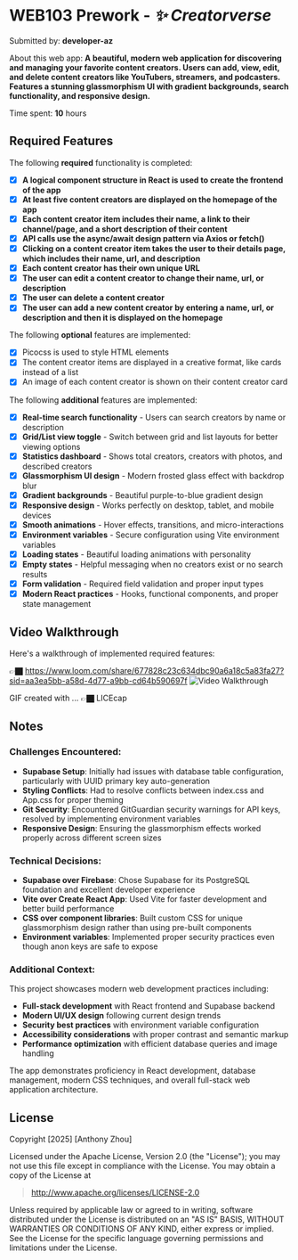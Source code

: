 # WEB103 Prework - *✨ Creatorverse*

Submitted by: **developer-az**

About this web app: **A beautiful, modern web application for discovering and managing your favorite content creators. Users can add, view, edit, and delete content creators like YouTubers, streamers, and podcasters. Features a stunning glassmorphism UI with gradient backgrounds, search functionality, and responsive design.**

Time spent: **10** hours

## Required Features

The following **required** functionality is completed:

- [x] **A logical component structure in React is used to create the frontend of the app**
- [x] **At least five content creators are displayed on the homepage of the app**
- [x] **Each content creator item includes their name, a link to their channel/page, and a short description of their content**
- [x] **API calls use the async/await design pattern via Axios or fetch()**
- [x] **Clicking on a content creator item takes the user to their details page, which includes their name, url, and description**
- [x] **Each content creator has their own unique URL**
- [x] **The user can edit a content creator to change their name, url, or description**
- [x] **The user can delete a content creator**
- [x] **The user can add a new content creator by entering a name, url, or description and then it is displayed on the homepage**

The following **optional** features are implemented:

- [x] Picocss is used to style HTML elements
- [x] The content creator items are displayed in a creative format, like cards instead of a list
- [x] An image of each content creator is shown on their content creator card

The following **additional** features are implemented:

* [x] **Real-time search functionality** - Users can search creators by name or description
* [x] **Grid/List view toggle** - Switch between grid and list layouts for better viewing options
* [x] **Statistics dashboard** - Shows total creators, creators with photos, and described creators
* [x] **Glassmorphism UI design** - Modern frosted glass effect with backdrop blur
* [x] **Gradient backgrounds** - Beautiful purple-to-blue gradient design
* [x] **Responsive design** - Works perfectly on desktop, tablet, and mobile devices
* [x] **Smooth animations** - Hover effects, transitions, and micro-interactions
* [x] **Environment variables** - Secure configuration using Vite environment variables
* [x] **Loading states** - Beautiful loading animations with personality
* [x] **Empty states** - Helpful messaging when no creators exist or no search results
* [x] **Form validation** - Required field validation and proper input types
* [x] **Modern React practices** - Hooks, functional components, and proper state management

## Video Walkthrough

Here's a walkthrough of implemented required features:

👉🏿 https://www.loom.com/share/677828c23c634dbc90a6a18c5a83fa27?sid=aa3ea5bb-a58d-4d77-a9bb-cd64b590697f
<img src='https://i.imgur.com/KG0aPhv.gif' title='Video Walkthrough' width='' alt='Video Walkthrough' />


GIF created with ... 👉🏿 LICEcap

## Notes

### Challenges Encountered:
- **Supabase Setup**: Initially had issues with database table configuration, particularly with UUID primary key auto-generation
- **Styling Conflicts**: Had to resolve conflicts between index.css and App.css for proper theming
- **Git Security**: Encountered GitGuardian security warnings for API keys, resolved by implementing environment variables
- **Responsive Design**: Ensuring the glassmorphism effects worked properly across different screen sizes

### Technical Decisions:
- **Supabase over Firebase**: Chose Supabase for its PostgreSQL foundation and excellent developer experience
- **Vite over Create React App**: Used Vite for faster development and better build performance
- **CSS over component libraries**: Built custom CSS for unique glassmorphism design rather than using pre-built components
- **Environment variables**: Implemented proper security practices even though anon keys are safe to expose

### Additional Context:
This project showcases modern web development practices including:
- **Full-stack development** with React frontend and Supabase backend
- **Modern UI/UX design** following current design trends
- **Security best practices** with environment variable configuration
- **Accessibility considerations** with proper contrast and semantic markup
- **Performance optimization** with efficient database queries and image handling

The app demonstrates proficiency in React development, database management, modern CSS techniques, and overall full-stack web application architecture.

## License

Copyright [2025] [Anthony Zhou]

Licensed under the Apache License, Version 2.0 (the "License"); you may not use this file except in compliance with the License. You may obtain a copy of the License at

> http://www.apache.org/licenses/LICENSE-2.0

Unless required by applicable law or agreed to in writing, software distributed under the License is distributed on an "AS IS" BASIS, WITHOUT WARRANTIES OR CONDITIONS OF ANY KIND, either express or implied. See the License for the specific language governing permissions and limitations under the License.
